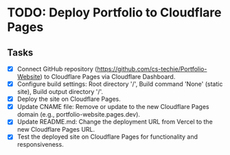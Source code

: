 # TODO: Deploy Portfolio to Cloudflare Pages

## Tasks
- [x] Connect GitHub repository (https://github.com/cs-techie/Portfolio-Website) to Cloudflare Pages via Cloudflare Dashboard.
- [x] Configure build settings: Root directory '/', Build command 'None' (static site), Build output directory '/'.
- [x] Deploy the site on Cloudflare Pages.
- [x] Update CNAME file: Remove or update to the new Cloudflare Pages domain (e.g., portfolio-website.pages.dev).
- [x] Update README.md: Change the deployment URL from Vercel to the new Cloudflare Pages URL.
- [x] Test the deployed site on Cloudflare Pages for functionality and responsiveness.
